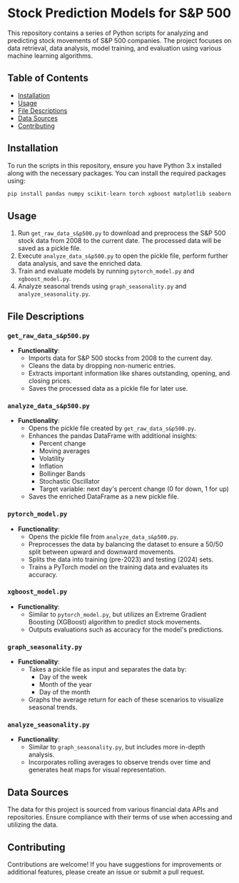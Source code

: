 
# Stock Prediction Models for S&P 500

This repository contains a series of Python scripts for analyzing and predicting stock movements of S&P 500 companies. The project focuses on data retrieval, data analysis, model training, and evaluation using various machine learning algorithms.

## Table of Contents

- [Installation](#installation)
- [Usage](#usage)
- [File Descriptions](#file-descriptions)
- [Data Sources](#data-sources)
- [Contributing](#contributing)

## Installation

To run the scripts in this repository, ensure you have Python 3.x installed along with the necessary packages. You can install the required packages using:

```bash
pip install pandas numpy scikit-learn torch xgboost matplotlib seaborn
```

## Usage

1. Run `get_raw_data_s&p500.py` to download and preprocess the S&P 500 stock data from 2008 to the current date. The processed data will be saved as a pickle file.
2. Execute `analyze_data_s&p500.py` to open the pickle file, perform further data analysis, and save the enriched data.
3. Train and evaluate models by running `pytorch_model.py` and `xgboost_model.py`.
4. Analyze seasonal trends using `graph_seasonality.py` and `analyze_seasonality.py`.

## File Descriptions

### `get_raw_data_s&p500.py`

- **Functionality**: 
  - Imports data for S&P 500 stocks from 2008 to the current day.
  - Cleans the data by dropping non-numeric entries.
  - Extracts important information like shares outstanding, opening, and closing prices.
  - Saves the processed data as a pickle file for later use.

### `analyze_data_s&p500.py`

- **Functionality**: 
  - Opens the pickle file created by `get_raw_data_s&p500.py`.
  - Enhances the pandas DataFrame with additional insights:
    - Percent change
    - Moving averages
    - Volatility
    - Inflation
    - Bollinger Bands
    - Stochastic Oscillator
    - Target variable: next day's percent change (0 for down, 1 for up)
  - Saves the enriched DataFrame as a new pickle file.

### `pytorch_model.py`

- **Functionality**: 
  - Opens the pickle file from `analyze_data_s&p500.py`.
  - Preprocesses the data by balancing the dataset to ensure a 50/50 split between upward and downward movements.
  - Splits the data into training (pre-2023) and testing (2024) sets.
  - Trains a PyTorch model on the training data and evaluates its accuracy.

### `xgboost_model.py`

- **Functionality**: 
  - Similar to `pytorch_model.py`, but utilizes an Extreme Gradient Boosting (XGBoost) algorithm to predict stock movements.
  - Outputs evaluations such as accuracy for the model's predictions.

### `graph_seasonality.py`

- **Functionality**: 
  - Takes a pickle file as input and separates the data by:
    - Day of the week
    - Month of the year
    - Day of the month
  - Graphs the average return for each of these scenarios to visualize seasonal trends.

### `analyze_seasonality.py`

- **Functionality**: 
  - Similar to `graph_seasonality.py`, but includes more in-depth analysis.
  - Incorporates rolling averages to observe trends over time and generates heat maps for visual representation.

## Data Sources

The data for this project is sourced from various financial data APIs and repositories. Ensure compliance with their terms of use when accessing and utilizing the data.

## Contributing

Contributions are welcome! If you have suggestions for improvements or additional features, please create an issue or submit a pull request.

